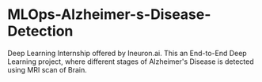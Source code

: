 # MLOps-Alzheimer-s-Disease-Detection
Deep Learning Internship offered by Ineuron.ai. This an End-to-End Deep Learning project, where different stages of Alzheimer's Disease is detected using MRI scan of Brain.
